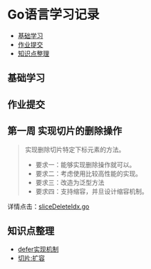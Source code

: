 # Go语言学习记录
* [基础学习](#basic)
* [作业提交](#work)
* [知识点整理](#point)



<span id="basic"></span>
## 基础学习

<span id="work"></span>
## 作业提交
## 第一周 实现切片的删除操作
> 实现删除切片特定下标元素的方法。 
> * 要求一：能够实现删除操作就可以。
> * 要求二：考虑使用比较高性能的实现。
> * 要求三：改造为泛型方法
> * 要求四：支持缩容，并旦设计缩容机制。

详情点击：[sliceDeleteIdx.go](homework/week1/sliceDeleteIdx.go)

<span id="point"></span>
## 知识点整理
* [defer实现机制](KnowledgeBase/defer实现机制.md)
* [切片:扩容](KnowledgeBase/切片扩容.md)